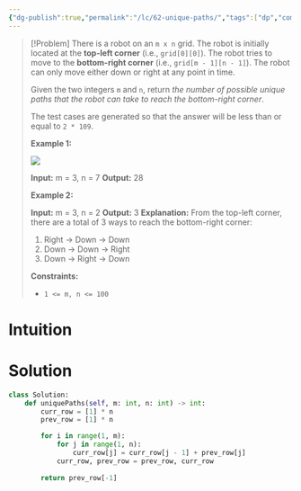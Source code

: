 ```yaml
---
{"dg-publish":true,"permalink":"/lc/62-unique-paths/","tags":["dp","combinatorics"]}
---
```


> [!Problem]
> There is a robot on an `m x n` grid. The robot is initially located at the **top-left corner** (i.e., `grid[0][0]`). The robot tries to move to the **bottom-right corner** (i.e., `grid[m - 1][n - 1]`). The robot can only move either down or right at any point in time.
> 
> Given the two integers `m` and `n`, return _the number of possible unique paths that the robot can take to reach the bottom-right corner_.
> 
> The test cases are generated so that the answer will be less than or equal to `2 * 109`.
> 
> **Example 1:**
> 
> ![](https://assets.leetcode.com/uploads/2018/10/22/robot_maze.png)
> 
> **Input:** m = 3, n = 7
> **Output:** 28
> 
> **Example 2:**
> 
> **Input:** m = 3, n = 2
> **Output:** 3
> **Explanation:** From the top-left corner, there are a total of 3 ways to reach the bottom-right corner:
> 1. Right -> Down -> Down
> 2. Down -> Down -> Right
> 3. Down -> Right -> Down
> 
> **Constraints:**
> 
> - `1 <= m, n <= 100`

# Intuition

# Solution
```python
class Solution:
    def uniquePaths(self, m: int, n: int) -> int:
        curr_row = [1] * n
        prev_row = [1] * n

        for i in range(1, m):
            for j in range(1, n):
                curr_row[j] = curr_row[j - 1] + prev_row[j]
            curr_row, prev_row = prev_row, curr_row
                
        return prev_row[-1]
```